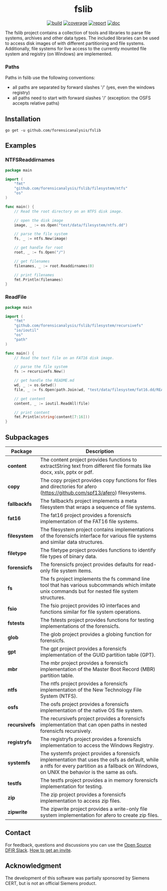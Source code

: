<h1 align="center">fslib</h1>

<p  align="center">
 <a href="https://github.com/forensicanalysis/fslib/actions"><img src="https://github.com/forensicanalysis/fslib/workflows/CI/badge.svg" alt="build" /></a>
 <a href="https://codecov.io/gh/forensicanalysis/fslib"><img src="https://codecov.io/gh/forensicanalysis/fslib/branch/master/graph/badge.svg" alt="coverage" /></a>
 <a href="https://goreportcard.com/report/github.com/forensicanalysis/fslib"><img src="https://goreportcard.com/badge/github.com/forensicanalysis/fslib" alt="report" /></a>
 <a href="https://godoc.org/github.com/forensicanalysis/fslib"><img src="https://godoc.org/github.com/forensicanalysis/fslib?status.svg" alt="doc" /></a>
</p>


The fslib project contains a collection of tools and libraries to parse file
systems, archives and other data types. The included libraries can be used to
access disk images of with different partitioning and file systems.
Additionally, file systems for live access to the currently mounted file system
and registry (on Windows) are implemented.

### Paths
Paths in fslib use the following conventions:

- all paths are separated by forward slashes '/' (yes, even the windows registry)
- all paths need to start with forward slashes '/' (exception: the OSFS accepts relative paths)


## Installation

```shell
go get -u github.com/forensicanalysis/fslib
```


## Examples


### NTFSReaddirnames
``` go
package main

import (
	"fmt"
	"github.com/forensicanalysis/fslib/filesystem/ntfs"
	"os"
)

func main() {
	// Read the root directory on an NTFS disk image.

	// open the disk image
	image, _ := os.Open("test/data/filesystem/ntfs.dd")

	// parse the file system
	fs, _ := ntfs.New(image)

	// get handle for root
	root, _ := fs.Open("/")

	// get filenames
	filenames, _ := root.Readdirnames(0)

	// print filenames
	fmt.Println(filenames)
}

```


### ReadFile
``` go
package main

import (
	"fmt"
	"github.com/forensicanalysis/fslib/filesystem/recursivefs"
	"io/ioutil"
	"os"
	"path"
)

func main() {
	// Read the text file on an FAT16 disk image.

	// parse the file system
	fs := recursivefs.New()

	// get handle the README.md
	wd, _ := os.Getwd()
	file, _ := fs.Open(path.Join(wd, "test/data/filesystem/fat16.dd/README.md"))

	// get content
	content, _ := ioutil.ReadAll(file)

	// print content
	fmt.Println(string(content[7:16]))
}

```





## Subpackages

| Package | Description |
| --- | --- |
| **content** | The content project provides functions to extractString text from different file formats like docx, xslx, pptx or pdf. |
| **copy** | The copy project provides copy functions for files and directories for afero (https://github.com/spf13/afero) filesystems. |
| **fallbackfs** | The fallbackfs project implements a meta filesystem that wraps a sequence of file systems. |
| **fat16** | The fat16 project provides a forensicfs implementation of the FAT16 file systems. |
| **filesystem** | The filesystem project contains implementations of the forensicfs interface for various file systems and similar data structures. |
| **filetype** | The filetype project provides functions to identify file types of binary data. |
| **forensicfs** | The forensicfs project provides defaults for read-only file system items. |
| **fs** | The fs project implements the fs command line tool that has various subcommands which imitate unix commands but for nested file system structures. |
| **fsio** | The fsio project provides IO interfaces and functions similar for file system operations. |
| **fstests** | The fstests project provides functions for testing implementations of the forensicfs. |
| **glob** | The glob project provides a globing function for forensicfs. |
| **gpt** | The gpt project provides a forensicfs implementation of the GUID partition table (GPT). |
| **mbr** | The mbr project provides a forensicfs implementation of the Master Boot Record (MBR) partition table. |
| **ntfs** | The ntfs project provides a forensicfs implementation of the New Technology File System (NTFS). |
| **osfs** | The osfs project provides a forensicfs implementation of the native OS file system. |
| **recursivefs** | The recursivefs project provides a forensicfs implementation that can open paths in nested forensicfs recursively. |
| **registryfs** | The registryfs project provides a forensicfs implementation to access the Windows Registry. |
| **systemfs** | The systemfs project provides a forensicfs implementation that uses the osfs as default, while a ntfs for every partition as a fallback on Windows, on UNIX the behavior is the same as osfs. |
| **testfs** | The testfs project provides a in memory forensicfs implementation for testing. |
| **zip** | The zip project provides a forensicfs implementation to access zip files. |
| **zipwrite** | The zipwrite project provides a write-only file system implementation for afero to create zip files. |

## Contact

For feedback, questions and discussions you can use the [Open Source DFIR Slack](https://github.com/open-source-dfir/slack). [How to get an invite](https://github.com/google/timesketch/blob/master/docs/Community-Guide.md).

## Acknowledgment

The development of this software was partially sponsored by Siemens CERT, but
is not an official Siemens product.
